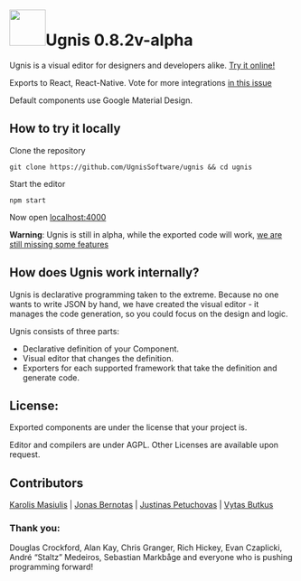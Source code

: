 # <img height="64" src="https://user-images.githubusercontent.com/5903616/29315843-00e7ea76-81ce-11e7-92be-13590a1298a0.png" />Ugnis 0.8.2v-alpha

Ugnis is a visual editor for designers and developers alike. [Try it online!](https://ugnis.com/editor)

Exports to React, React-Native. Vote for more integrations [in this issue](https://github.com/UgnisSoftware/ugnis/issues/1)

Default components use Google Material Design.

## How to try it locally

Clone the repository
```
git clone https://github.com/UgnisSoftware/ugnis && cd ugnis
```

Start the editor
```
npm start
```

Now open [localhost:4000](http://localhost:4000)

**Warning**: Ugnis is still in alpha, while the exported code will work, [we are still missing some features](https://github.com/UgnisSoftware/ugnis/blob/master/ROADMAP.md)

## How does Ugnis work internally?

Ugnis is declarative programming taken to the extreme. Because no one wants to write JSON by hand, we have created the visual editor - it manages the code generation, so you could focus on the design and logic.

Ugnis consists of three parts:

  - Declarative definition of your Component.
  - Visual editor that changes the definition.
  - Exporters for each supported framework that take the definition and generate code.

## License:

Exported components are under the license that your project is.

Editor and compilers are under AGPL. Other Licenses are available upon request.

## Contributors

[Karolis Masiulis](https://www.github.com/masiulis) | [Jonas Bernotas](https://github.com/Djonix) | [Justinas Petuchovas](https://github.com/jpetuchovas) | [Vytas Butkus](http://vytasbutkus.com/)

### Thank you:

Douglas Crockford, Alan Kay, Chris Granger, Rich Hickey, Evan Czaplicki, André “Staltz” Medeiros, Sebastian Markbåge and everyone who is pushing programming forward!